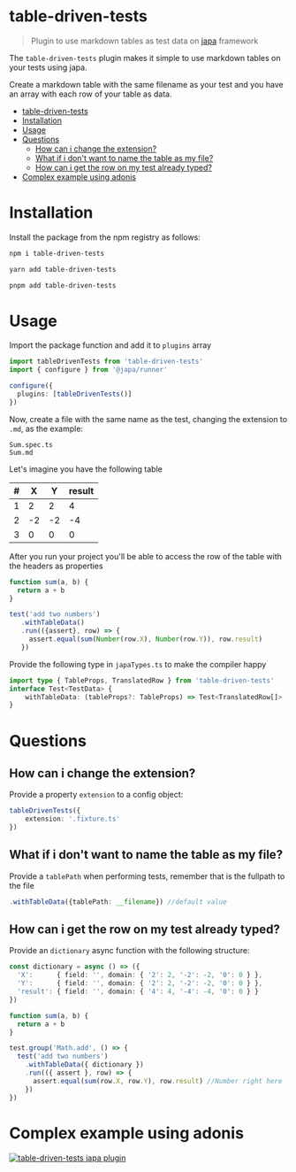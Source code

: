 # table-driven-tests
> Plugin to use markdown tables as test data on [japa](https://japa.dev) framework

The `table-driven-tests` plugin makes it simple to use markdown tables on your tests using japa. 

Create a markdown table with the same filename as your test and you have an array with each row of your table as data.


- [table-driven-tests](#table-driven-tests)
- [Installation](#installation)
- [Usage](#usage)
- [Questions](#questions)
  - [How can i change the extension?](#how-can-i-change-the-extension)
  - [What if i don't want to name the table as my file?](#what-if-i-dont-want-to-name-the-table-as-my-file)
  - [How can i get the row on my test already typed?](#how-can-i-get-the-row-on-my-test-already-typed)
- [Complex example using adonis](#complex-example-using-adonis)

# Installation
Install the package from the npm registry as follows:

```sh
npm i table-driven-tests

yarn add table-driven-tests

pnpm add table-driven-tests
```

# Usage

Import the package function and add it to `plugins` array
```ts
import tableDrivenTests from 'table-driven-tests'
import { configure } from '@japa/runner'

configure({
  plugins: [tableDrivenTests()]
})
```
Now, create a file with the same name as the test, changing the extension to `.md`, as the example:
```
Sum.spec.ts
Sum.md
```
Let's imagine you have the following table

| # | X  | Y  | result |
|---|----|----|--------|
| 1 | 2  | 2  | 4      |
| 2 | -2 | -2 | -4     |
| 3 | 0  | 0  | 0      |

After you run your project you'll be able to access the row of the table with the headers as properties
```ts
function sum(a, b) {
  return a + b
}

test('add two numbers')
   .withTableData()
   .run(({assert}, row) => {
     assert.equal(sum(Number(row.X), Number(row.Y)), row.result)
   })
```
Provide the following type in `japaTypes.ts` to make the compiler happy
```ts
import type { TableProps, TranslatedRow } from 'table-driven-tests'
interface Test<TestData> {  
    withTableData: (tableProps?: TableProps) => Test<TranslatedRow[]>
}
```
# Questions

## How can i change the extension?
Provide a property `extension` to a config object:
```ts
tableDrivenTests({
    extension: '.fixture.ts'
})

```

## What if i don't want to name the table as my file?
Provide a `tablePath` when performing tests, remember that is the fullpath to the file
```ts
.withTableData({tablePath: __filename}) //default value

```

## How can i get the row on my test already typed?
Provide an `dictionary` async function with the following structure:
```ts
const dictionary = async () => ({
  'X':      { field: '', domain: { '2': 2, '-2': -2, '0': 0 } },
  'Y':      { field: '', domain: { '2': 2, '-2': -2, '0': 0 } },
  'result': { field: '', domain: { '4': 4, '-4': -4, '0': 0 } }
})

function sum(a, b) {
  return a + b
}

test.group('Math.add', () => {
  test('add two numbers')
    .withTableData({ dictionary })
    .run(({ assert }, row) => {
      assert.equal(sum(row.X, row.Y), row.result) //Number right here
    })
})
```

# Complex example using adonis

[![table-driven-tests japa plugin](https://res.cloudinary.com/marcomontalbano/image/upload/v1649086499/video_to_markdown/images/youtube--AdSQ0WIuUYk-c05b58ac6eb4c4700831b2b3070cd403.jpg)](https://www.youtube.com/watch?v=AdSQ0WIuUYk "table-driven-tests japa plugin")
